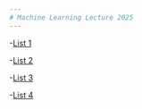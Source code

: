 ```yaml
---
# Machine Learning Lecture 2025
---
```

-[List 1](list1.md)

-[List 2](list2.md)

-[List 3](list3.md)

-[List 4](list4.md)
